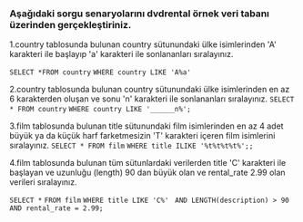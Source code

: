 ### Aşağıdaki sorgu senaryolarını dvdrental örnek veri tabanı üzerinden gerçekleştiriniz.
1.country tablosunda bulunan country sütunundaki ülke isimlerinden 'A' karakteri ile başlayıp 'a' karakteri ile sonlananları sıralayınız.

`SELECT *FROM country`
`WHERE country LIKE 'A%a' 
`

2.country tablosunda bulunan country sütunundaki ülke isimlerinden en az 6 karakterden oluşan ve sonu 'n' karakteri ile sonlananları sıralayınız.
`SELECT * FROM country`
`WHERE country LIKE '______n%';`

3.film tablosunda bulunan title sütunundaki film isimlerinden en az 4 adet büyük ya da küçük harf farketmesizin 'T' karakteri içeren film isimlerini sıralayınız.
`SELECT * FROM film`
`WHERE title ILIKE '%t%t%t%t%';;`

4.film tablosunda bulunan tüm sütunlardaki verilerden title 'C' karakteri ile başlayan ve uzunluğu (length) 90 dan büyük olan ve rental_rate 2.99 olan verileri sıralayınız.

`SELECT *`
`FROM film`
`WHERE title LIKE 'C%' `
`AND LENGTH(description) > 90 `
`AND rental_rate = 2.99;`
